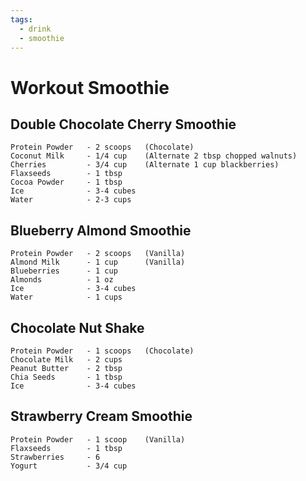 ```yaml
---
tags:
  - drink
  - smoothie
---
```


# Workout Smoothie

## Double Chocolate Cherry Smoothie

```
Protein Powder   - 2 scoops   (Chocolate)
Coconut Milk     - 1/4 cup    (Alternate 2 tbsp chopped walnuts)
Cherries         - 3/4 cup    (Alternate 1 cup blackberries)
Flaxseeds        - 1 tbsp
Cocoa Powder     - 1 tbsp
Ice              - 3-4 cubes
Water            - 2-3 cups
```

## Blueberry Almond Smoothie

```
Protein Powder   - 2 scoops   (Vanilla)
Almond Milk      - 1 cup      (Vanilla)
Blueberries      - 1 cup
Almonds          - 1 oz
Ice              - 3-4 cubes
Water            - 1 cups
```

## Chocolate Nut Shake

```
Protein Powder   - 1 scoops   (Chocolate)
Chocolate Milk   - 2 cups
Peanut Butter    - 2 tbsp
Chia Seeds       - 1 tbsp
Ice              - 3-4 cubes
```

## Strawberry Cream Smoothie

```
Protein Powder   - 1 scoop    (Vanilla)
Flaxseeds        - 1 tbsp
Strawberries     - 6
Yogurt           - 3/4 cup
```
